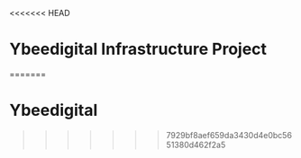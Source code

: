<<<<<<< HEAD
# Ybeedigital Infrastructure Project
=======
# Ybeedigital
>>>>>>> 7929bf8aef659da3430d4e0bc5651380d462f2a5
